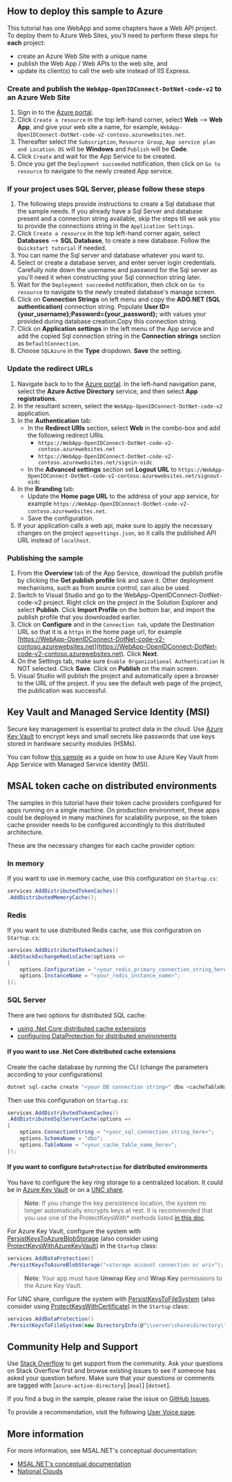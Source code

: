 ## How to deploy this sample to Azure

This tutorial has one WebApp and some chapters have a Web API project. To deploy them to Azure Web Sites, you'll need to perform these steps for **each** project:

- create an Azure Web Site with a unique name
- publish the Web App / Web APIs to the web site, and
- update its client(s) to call the web site instead of IIS Express.

### Create and publish the `WebApp-OpenIDConnect-DotNet-code-v2` to an Azure Web Site

1. Sign in to the [Azure portal](https://portal.azure.com).
1. Click `Create a resource` in the top left-hand corner, select **Web** --> **Web App**, and give your web site a name, for example, `WebApp-OpenIDConnect-DotNet-code-v2-contoso.azurewebsites.net`.
1. Thereafter select the `Subscription`, `Resource Group`, `App service plan and Location`. `OS` will be **Windows** and `Publish` will be **Code**.
1. Click `Create` and wait for the App Service to be created.
1. Once you get the `Deployment succeeded` notification, then click on `Go to resource` to navigate to the newly created App service.

### If your project uses **SQL Server**, please follow these steps

1. The following steps provide instructions to create a Sql database that the sample needs. If you already have a Sql Server and database present and a connection string available, skip the steps till we ask you to provide the connections string in the `Application Settings`.
1. Click `Create a resource` in the top left-hand corner again, select **Databases** --> **SQL Database**, to create a new database. Follow the `Quickstart tutorial` if needed.
1. You can name the Sql server and database whatever you want to.
1. Select or create a database server, and enter server login credentials. Carefully note down the username and password for the Sql server as you'll need it when constructing your Sql connection string later.
1. Wait for the `Deployment succeeded` notification, then click on `Go to resource` to navigate to the newly created database's manage screen.
1. Click on **Connection Strings** on left menu and copy the **ADO.NET (SQL authentication)** connection string. Populate  **User ID={your_username};Password={your_password};** with values your provided during database creation.Copy this connection string.
1. Click on **Application settings** in the left menu of the App service and add the copied Sql connection string in the **Connection strings** section as `DefaultConnection`.
1. Choose `SQLAzure` in the **Type** dropdown. **Save** the setting.

### Update the redirect URLs

1. Navigate back to to the [Azure portal](https://portal.azure.com).
In the left-hand navigation pane, select the **Azure Active Directory** service, and then select **App registrations**.
1. In the resultant screen, select the `WebApp-OpenIDConnect-DotNet-code-v2` application.
1. In the **Authentication** tab:
   - In the **Redirect URIs** section, select **Web** in the combo-box and add the following redirect URIs.
       - `https://WebApp-OpenIDConnect-DotNet-code-v2-contoso.azurewebsites.net`
       - `https://WebApp-OpenIDConnect-DotNet-code-v2-contoso.azurewebsites.net/signin-oidc`
   - In the **Advanced settings** section set **Logout URL** to `https://WebApp-OpenIDConnect-DotNet-code-v2-contoso.azurewebsites.net/signout-oidc`
1. In the **Branding** tab:
    - Update the **Home page URL** to the address of your app service, for example `https://WebApp-OpenIDConnect-DotNet-code-v2-contoso.azurewebsites.net`.
    - Save the configuration.
1. If your application calls a web api, make sure to apply the necessary changes on the project `appsettings.json`, so it calls the published API URL instead of `localhost`.

### Publishing the sample

1. From the **Overview** tab of the App Service, download the publish profile by clicking the **Get publish profile** link and save it.  Other deployment mechanisms, such as from source control, can also be used.
1. Switch to Visual Studio and go to the WebApp-OpenIDConnect-DotNet-code-v2 project.  Right click on the project in the Solution Explorer and select **Publish**.  Click **Import Profile** on the bottom bar, and import the publish profile that you downloaded earlier.
1. Click on **Configure** and in the `Connection tab`, update the Destination URL so that it is a `https` in the home page url, for example [https://WebApp-OpenIDConnect-DotNet-code-v2-contoso.azurewebsites.net](https://WebApp-OpenIDConnect-DotNet-code-v2-contoso.azurewebsites.net). Click **Next**.
1. On the Settings tab, make sure `Enable Organizational Authentication` is NOT selected.  Click **Save**. Click on **Publish** on the main screen.
1. Visual Studio will publish the project and automatically open a browser to the URL of the project.  If you see the default web page of the project, the publication was successful.

## Key Vault and Managed Service Identity (MSI)

Secure key management is essential to protect data in the cloud. Use [Azure Key Vault](https://azure.microsoft.com/en-ca/services/key-vault/) to encrypt keys and small secrets like passwords that use keys stored in hardware security modules (HSMs).

You can follow [this sample](https://github.com/Azure-Samples/app-service-msi-keyvault-dotnet) as a guide on how to use Azure Key Vault from App Service with Managed Service Identity (MSI).

## MSAL token cache on distributed environments

The samples in this tutorial have their token cache providers configured for apps running on a single machine. On production environment, these apps could be deployed in many machines for scalability purpose, so the token cache provider needs to be configured accordingly to this distributed architecture.

These are the necessary changes for each cache provider option:

### In memory

If you want to use in memory cache, use this configuration on `Startup.cs`:

```csharp
services.AddDistributedTokenCaches()
.AddDistributedMemoryCache();
```

### Redis

If you want to use distributed Redis cache, use this configuration on `Startup.cs`:

```csharp
services.AddDistributedTokenCaches()
.AddStackExchangeRedisCache(options =>
{
    options.Configuration = "<your_redis_primary_connection_string_here>";
    options.InstanceName = "<your_redis_instance_name>";
});
```

### SQL Server

There are two options for distributed SQL cache:

- [using .Net Core distributed cache extensions](https://docs.microsoft.com/en-us/aspnet/core/performance/caching/distributed?view=aspnetcore-2.2)
- [configuring DataProtection for distributed environments](https://docs.microsoft.com/en-us/aspnet/core/security/data-protection/configuration/overview?view=aspnetcore-2.2)

#### If you want to use .Net Core distributed cache extensions

Create the cache database by running the CLI (change the parameters according to your configurations)

```csharp
dotnet sql-cache create "<your DB connection string>" dbo <cacheTableName>
```

Then use this configuration on `Startup.cs`:

```csharp
services.AddDistributedTokenCaches()
.AddDistributedSqlServerCache(options =>
{
    options.ConnectionString = "<your_sql_connection_string_here>";
    options.SchemaName = "dbo";
    options.TableName = "<your_cache_table_name_here>";
});
```

#### If you want to configure `DataProtection` for distributed environments

You have to configure the key ring storage to a centralized location. It could be in [Azure Key Vault](https://azure.microsoft.com/services/key-vault/) or on a [UNC share](https://docs.microsoft.com/en-us/openspecs/windows_protocols/ms-dfsc/149a3039-98ce-491a-9268-2f5ddef08192).

> **Note**: If you change the key persistence location, the system no longer automatically encrypts keys at rest. It is recommended that you use one of the ProtectKeysWith* methods listed [in this doc](https://docs.microsoft.com/en-us/aspnet/core/security/data-protection/configuration/overview?view=aspnetcore-2.2).

For Azure Key Vault, configure the system with [PersistKeysToAzureBlobStorage](https://docs.microsoft.com/en-us/dotnet/api/microsoft.aspnetcore.dataprotection.azuredataprotectionbuilderextensions.persistkeystoazureblobstorage?view=aspnetcore-2.2) (also consider using [ProtectKeysWithAzureKeyVault](https://docs.microsoft.com/en-us/dotnet/api/microsoft.aspnetcore.dataprotection.azuredataprotectionbuilderextensions.protectkeyswithazurekeyvault)) in the `Startup` class:

```csharp
services.AddDataProtection()
.PersistKeysToAzureBlobStorage("<storage account connection or uri>");
```

> **Note**: Your app must have **Unwrap Key** and **Wrap Key** permissions to the Azure Key Vault.

For UNC share, configure the system with [PersistKeysToFileSystem](https://docs.microsoft.com/en-us/dotnet/api/microsoft.aspnetcore.dataprotection.dataprotectionbuilderextensions.persistkeystofilesystem) (also consider using [ProtectKeysWithCertificate](https://docs.microsoft.com/en-us/dotnet/api/microsoft.aspnetcore.dataprotection.dataprotectionbuilderextensions.protectkeyswithcertificate?view=aspnetcore-2.2)) in the `Startup` class:

```csharp
services.AddDataProtection()
.PersistKeysToFileSystem(new DirectoryInfo(@"\\server\share\directory\"));
```

## Community Help and Support

Use [Stack Overflow](http://stackoverflow.com/questions/tagged/msal) to get support from the community.
Ask your questions on Stack Overflow first and browse existing issues to see if someone has asked your question before.
Make sure that your questions or comments are tagged with [`azure-active-directory`] [`msal`] [`dotnet`].

If you find a bug in the sample, please raise the issue on [GitHub Issues](../../issues).

To provide a recommendation, visit the following [User Voice page](https://feedback.azure.com/forums/169401-azure-active-directory).

## More information

For more information, see MSAL.NET's conceptual documentation:

- [MSAL.NET's conceptual documentation](https://aka.ms/msal-net)
- [National Clouds](https://docs.microsoft.com/en-us/azure/active-directory/develop/authentication-national-cloud#app-registration-endpoints)
